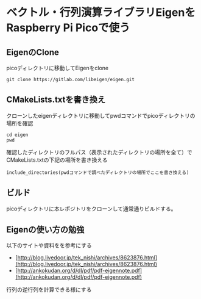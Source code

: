 # ベクトル・行列演算ライブラリEigenをRaspberry Pi Picoで使う

## EigenのClone
picoディレクトリに移動してEigenをclone

```
git clone https://gitlab.com/libeigen/eigen.git
```

## CMakeLists.txtを書き換え
クローンしたeigenディレクトリに移動してpwdコマンドでpicoディレクトリの場所を確認

```
cd eigen
pwd
```

確認したディレクトリのフルパス（表示されたディレクトリの場所を全て）でCMakeLists.txtの下記の場所を書き換える

```
include_directories(pwdコマンドで調べたディレクトリの場所でここを書き換える)

```

## ビルド
picoディレクトリに本レポジトリをクローンして通常通りビルドする。

## Eigenの使い方の勉強

以下のサイトや資料をを参考にする

- [http://blog.livedoor.jp/tek_nishi/archives/8623876.html](http://blog.livedoor.jp/tek_nishi/archives/8623876.html)
- [http://ankokudan.org/d/dl/pdf/pdf-eigennote.pdf](http://ankokudan.org/d/dl/pdf/pdf-eigennote.pdf)

行列の逆行列を計算できる様にする


